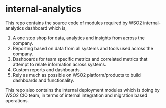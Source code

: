 # internal-analytics

This repo contains the source code of modules required by WSO2 internal-analytics dashboard which is,

1. A one stop shop for data, analytics and insights from across the company.
2. Reporting based on data from all systems and tools used across the company.
3. Dashboards for team specific metrics and correlated metrics that attempt to relate information across systems.
4. Custom reports and dashboards.
5. Rely as much as possible on WSO2 platform/products to build dashboards and functionality.

This repo also contains the internal deployment modules which is doing by WSO2 CIO team, in terms of internal integration and migration based operations.
